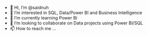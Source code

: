 - 👋 Hi, I’m @saidnuh
- 👀 I’m interested in SQL, Data/Power BI and Business Intelligence 
- 🌱 I’m currently learning Power Bi 
- 💞️ I’m looking to collaborate on Data projects using Power BI/SQL
- 📫 How to reach me ...

<!---
saidnuh/saidnuh is a ✨ special ✨ repository because its `README.md` (this file) appears on your GitHub profile.
You can click the Preview link to take a look at your changes.
--->
